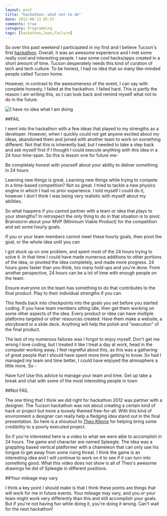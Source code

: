 ```yaml
---
layout: post
title: "hackathon: what not to do"
date: 2012-08-13 05:57
comments: true
category: Programming
tags: [hackathon,lean,failure]
---
```


So over this past weekend I participated in my first and I believe Tucson's first [hackathon](http://startuptucson.com/hackathon). Overall, it was an awesome 
experience and I met some really cool and interesting people. I saw some cool hacks/apps created in a short amount of time. Tucson desperately needs this kind of curation of 
tech and tech culture. To be honest, I had no idea that so many like-minded people called Tucson home. 

However, in contrast to the awesomeness of the event, I can say with complete honesty, I failed at the hackathon. I failed hard. This is partly the reason I am writing this, so I can look back
and remind myself what not to do in the future.

![I have no idea what I am doing](http://i.imgur.com/bO1eb.jpg)

<!-- more -->

##FAIL


I went into the hackathon with a few ideas that played to my strengths as a developer. However, when I quickly could not get anyone excited about my ideas, abandoned them
and joined with another team to work on something different. Not that this is inherently bad, but I needed to take a step back and ask myself first if I thought I could
execute anything with this idea in a 24 hour time-span. So this is lesson one for future me-


Be completely honest with yourself about your ability to deliver something in 24 hours


Learning new things is great. Learning new things while trying to compete in a time-based competition? Not so great. I tried to tackle a new physics engine
in which I had no prior experience. I told myself I could do it, however I don't think I was being very realistic with myself about my abilities.

So what happens if you cannot partner with a team or idea that plays to your strengths? In retrospect the only thing to do in that situation is to pivot. Brainstorm about your MVP (Minimum Viable Product)
for the competition and set some hourly goals.


If you or your team members cannot meet these hourly goals, then pivot the goal, or the whole idea until you can


I got stuck up on one problem, and spent most of the 24 hours trying to solve it. In that time I could have made numerous additions to other portions of the
idea, or pivoted the idea completely, and made more progress. 24 hours goes faster than you think, too many hold ups and you're done. From another perspective, 
 24 hours can be a lot of time with enough people on the team.
 
 Ensure everyone on the team has something to do that contributes to the final product. Play to their individual strengths if you can
 
 This feeds back into checkpoints into the goals you set before you started coding. If you have team members sitting idle, then get them working on some other aspects of
 the idea. Every product or idea can have multiple platforms targeted or other resources created. Have them make a website, a storyboard or a slide deck. 
 Anything will help the polish and "execution" of the final product. 
 
 The last of my numerous failures was I forgot to enjoy myself. Don't get me wrong I love coding, but I treated it like I treat a day at work, head in the computer working away. I feel regretful about this,
 as this was a gathering of great people that I should have spent more time getting to know. So had I managed my team and time better, I could have enjoyed the
 atmosphere a little more. So -
 
 Have fun! Use this advice to manage your team and time. Get up take a break and chat with some of the most interesting people in town
 
##Not FAIL
 
 The one thing that I think we did right for hackathon 2012 was partner with a designer. The Tucson hackathon was not about creating a certain kind of hack or 
 project but more a loosely themed free-for-all. With this kind of environment a designer can really help a fledging idea stand out in the final presentation. 
 So here is a shoutout to [Theo Klipnis](http://tkstrategies.com) for helping bring some credibility to a poorly executed project. 
 
 So if you're interested here is a video to what we were able to accomplish in 24 hours. The game and character are named Spleegle. The idea was a grappling based
vertical platformer with a chameleon that can only use his tongue to get away from some rising threat. I think the game is an interesting idea and I will continue 
to work on it to see if it can turn into something good. What this video does not show is all of Theo's awesome drawings he did of Spleegle in different positions. 



##Your mileage may vary

I think a key point I should make is that I think these points are things that will work for me in future events. Your mileage may vary, and you or your
team might work very differently than this and still accomplish your goals. But if you're not having fun while doing it, you're doing it wrong. Can't wait for the next
hackathon!